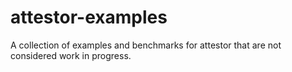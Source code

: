 # attestor-examples
A collection of examples and benchmarks for attestor that are not considered work in progress.




